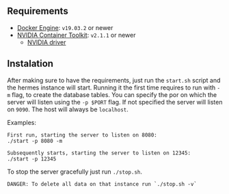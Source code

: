 ## Requirements

- [Docker Engine](https://docs.docker.com/engine/): `v19.03.2` or newer
- [NVIDIA Container Toolkit](https://github.com/NVIDIA/nvidia-docker): `v2.1.1` or newer 
  - [NVIDIA driver](https://github.com/NVIDIA/nvidia-docker/wiki/Frequently-Asked-Questions#how-do-i-install-the-nvidia-driver)

## Instalation

After making sure to have the requirements, just run the `start.sh` script and the hermes instance will start. Running it the first time requires to run with `-m` flag, to create the database tables.
You can specify the por on which the server will listen using the `-p $PORT` flag. If not specified the server will listen on `9090`. The host will always be `localhost`.

Examples:

```
First run, starting the server to listen on 8080:
./start -p 8080 -m

Subsequently starts, starting the server to listen on 12345:
./start -p 12345
```

To stop the server gracefully just run `./stop.sh`. 
```
DANGER: To delete all data on that instance run `./stop.sh -v`
```